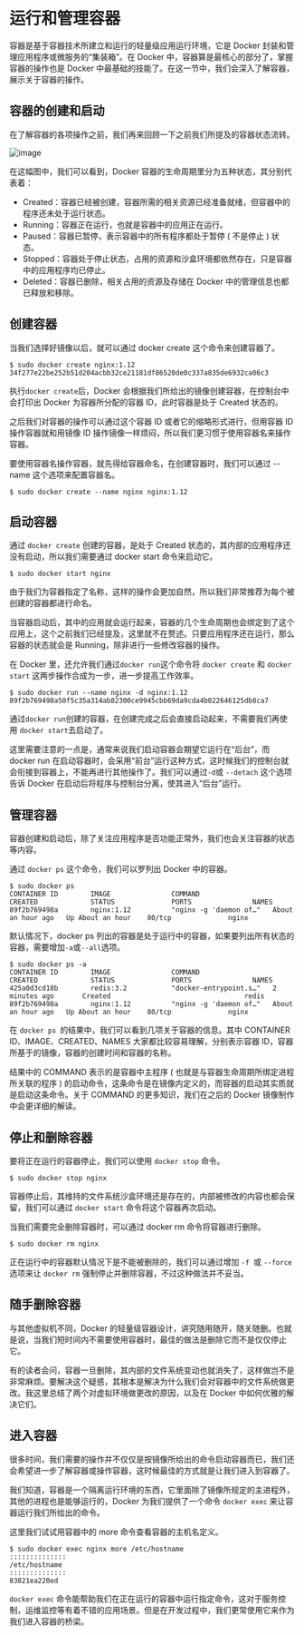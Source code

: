 # 运行和管理容器
容器是基于容器技术所建立和运行的轻量级应用运行环境，它是 Docker 封装和管理应用程序或微服务的“集装箱”。在 Docker 中，容器算是最核心的部分了，掌握容器的操作也是 Docker 中最基础的技能了。在这一节中，我们会深入了解容器，展示关于容器的操作。

## 容器的创建和启动
在了解容器的各项操作之前，我们再来回顾一下之前我们所提及的容器状态流转。

![image](https://user-images.githubusercontent.com/13992911/123214079-5c92c580-d4f9-11eb-9f98-9849f3088096.png)

在这幅图中，我们可以看到，Docker 容器的生命周期里分为五种状态，其分别代表着：
* Created：容器已经被创建，容器所需的相关资源已经准备就绪，但容器中的程序还未处于运行状态。
* Running：容器正在运行，也就是容器中的应用正在运行。
* Paused：容器已暂停，表示容器中的所有程序都处于暂停 ( 不是停止 ) 状态。
* Stopped：容器处于停止状态，占用的资源和沙盒环境都依然存在，只是容器中的应用程序均已停止。
* Deleted：容器已删除，相关占用的资源及存储在 Docker 中的管理信息也都已释放和移除。

## 创建容器
当我们选择好镜像以后，就可以通过 docker create 这个命令来创建容器了。

```
$ sudo docker create nginx:1.12
34f277e22be252b51d204acbb32ce21181df86520de0c337a835de6932ca06c3
```
执行``` docker create ```后，Docker 会根据我们所给出的镜像创建容器，在控制台中会打印出 Docker 为容器所分配的容器 ID，此时容器是处于 Created 状态的。

之后我们对容器的操作可以通过这个容器 ID 或者它的缩略形式进行，但用容器 ID 操作容器就和用镜像 ID 操作镜像一样烦闷，所以我们更习惯于使用容器名来操作容器。

要使用容器名操作容器，就先得给容器命名，在创建容器时，我们可以通过 --name 这个选项来配置容器名。
```
$ sudo docker create --name nginx nginx:1.12
```

## 启动容器
通过 ``` docker create ``` 创建的容器，是处于 Created 状态的，其内部的应用程序还没有启动，所以我们需要通过 docker start 命令来启动它。
```
$ sudo docker start nginx
```

由于我们为容器指定了名称，这样的操作会更加自然，所以我们非常推荐为每个被创建的容器都进行命名。

当容器启动后，其中的应用就会运行起来，容器的几个生命周期也会绑定到了这个应用上，这个之前我们已经提及，这里就不在赘述。只要应用程序还在运行，那么容器的状态就会是 Running，除非进行一些修改容器的操作。

在 Docker 里，还允许我们通过```docker run```这个命令将 ```docker create``` 和 ```docker start``` 这两步操作合成为一步，进一步提高工作效率。

```
$ sudo docker run --name nginx -d nginx:1.12
89f2b769498a50f5c35a314ab82300ce9945cbb69da9cda4b022646125db8ca7
```
通过```docker run```创建的容器，在创建完成之后会直接启动起来，不需要我们再使用 ```docker start```去启动了。

这里需要注意的一点是，通常来说我们启动容器会期望它运行在“后台”，而 docker run 在启动容器时，会采用“前台”运行这种方式，这时候我们的控制台就会衔接到容器上，不能再进行其他操作了。我们可以通过``` -d ```或 ```--detach``` 这个选项告诉 Docker 在启动后将程序与控制台分离，使其进入“后台”运行。

## 管理容器
容器创建和启动后，除了关注应用程序是否功能正常外，我们也会关注容器的状态等内容。

通过 ```docker ps``` 这个命令，我们可以罗列出 Docker 中的容器。
```
$ sudo docker ps
CONTAINER ID        IMAGE               COMMAND                  CREATED             STATUS              PORTS               NAMES
89f2b769498a        nginx:1.12          "nginx -g 'daemon of…"   About an hour ago   Up About an hour    80/tcp              nginx
```

默认情况下，docker ps 列出的容器是处于运行中的容器，如果要列出所有状态的容器，需要增加``` -a ```或``` --all ```选项。
```
$ sudo docker ps -a
CONTAINER ID        IMAGE               COMMAND                  CREATED             STATUS              PORTS               NAMES
425a0d3cd18b        redis:3.2           "docker-entrypoint.s…"   2 minutes ago       Created                                 redis
89f2b769498a        nginx:1.12          "nginx -g 'daemon of…"   About an hour ago   Up About an hour    80/tcp              nginx
```

在 ```docker ps ```的结果中，我们可以看到几项关于容器的信息。其中 CONTAINER ID、IMAGE、CREATED、NAMES 大家都比较容易理解，分别表示容器 ID，容器所基于的镜像，容器的创建时间和容器的名称。

结果中的 COMMAND 表示的是容器中主程序 ( 也就是与容器生命周期所绑定进程所关联的程序 ) 的启动命令，这条命令是在镜像内定义的，而容器的启动其实质就是启动这条命令。关于 COMMAND 的更多知识，我们在之后的 Docker 镜像制作中会更详细的解读。

## 停止和删除容器
要将正在运行的容器停止，我们可以使用 ```docker stop``` 命令。
```
$ sudo docker stop nginx
```

容器停止后，其维持的文件系统沙盒环境还是存在的，内部被修改的内容也都会保留，我们可以通过 ```docker start``` 命令将这个容器再次启动。

当我们需要完全删除容器时，可以通过 docker rm 命令将容器进行删除。
```
$ sudo docker rm nginx
```

正在运行中的容器默认情况下是不能被删除的，我们可以通过增加 ```-f ```或 ```--force``` 选项来让 ```docker rm``` 强制停止并删除容器，不过这种做法并不妥当。

## 随手删除容器
与其他虚拟机不同，Docker 的轻量级容器设计，讲究随用随开，随关随删。也就是说，当我们短时间内不需要使用容器时，最佳的做法是删除它而不是仅仅停止它。

有的读者会问，容器一旦删除，其内部的文件系统变动也就消失了，这样做岂不是非常麻烦。要解决这个疑惑，其根本是解决为什么我们会对容器中的文件系统做更改。我这里总结了两个对虚拟环境做更改的原因，以及在 Docker 中如何优雅的解决它们。

## 进入容器
很多时间，我们需要的操作并不仅仅是按镜像所给出的命令启动容器而已，我们还会希望进一步了解容器或操作容器，这时候最佳的方式就是让我们进入到容器了。

我们知道，容器是一个隔离运行环境的东西，它里面除了镜像所规定的主进程外，其他的进程也是能够运行的，Docker 为我们提供了一个命令 ```docker exec``` 来让容器运行我们所给出的命令。

这里我们试试用容器中的 more 命令查看容器的主机名定义。

```
$ sudo docker exec nginx more /etc/hostname
::::::::::::::
/etc/hostname
::::::::::::::
83821ea220ed
```

```docker exec``` 命令能帮助我们在正在运行的容器中运行指定命令，这对于服务控制，运维监控等有着不错的应用场景。但是在开发过程中，我们更常使用它来作为我们进入容器的桥梁。


